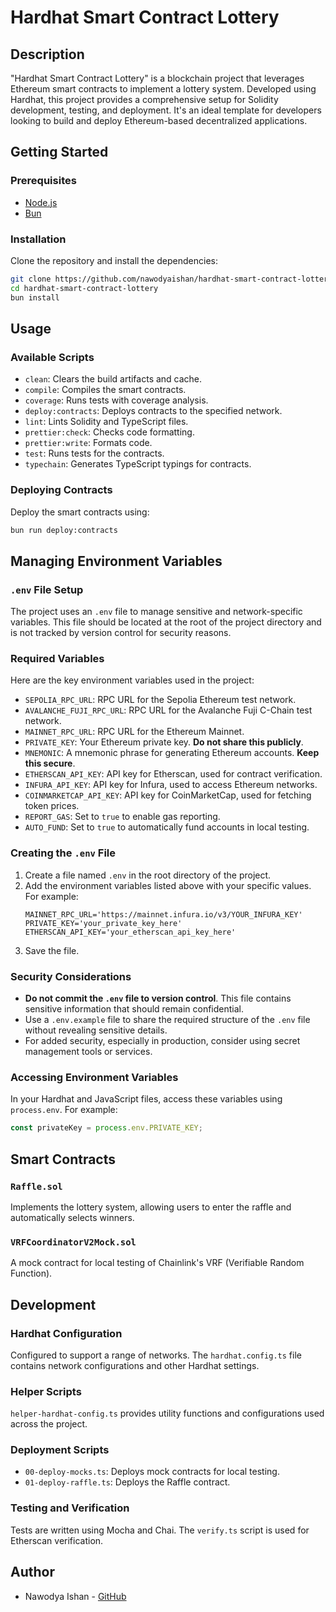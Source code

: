 # Hardhat Smart Contract Lottery

## Description
"Hardhat Smart Contract Lottery" is a blockchain project that leverages Ethereum smart contracts to implement a lottery system. Developed using Hardhat, this project provides a comprehensive setup for Solidity development, testing, and deployment. It's an ideal template for developers looking to build and deploy Ethereum-based decentralized applications.

## Getting Started

### Prerequisites
- [Node.js](https://nodejs.org/)
- [Bun](https://bun.sh/)

### Installation
Clone the repository and install the dependencies:
```bash
git clone https://github.com/nawodyaishan/hardhat-smart-contract-lottery.git
cd hardhat-smart-contract-lottery
bun install
```

## Usage

### Available Scripts
- `clean`: Clears the build artifacts and cache.
- `compile`: Compiles the smart contracts.
- `coverage`: Runs tests with coverage analysis.
- `deploy:contracts`: Deploys contracts to the specified network.
- `lint`: Lints Solidity and TypeScript files.
- `prettier:check`: Checks code formatting.
- `prettier:write`: Formats code.
- `test`: Runs tests for the contracts.
- `typechain`: Generates TypeScript typings for contracts.

### Deploying Contracts
Deploy the smart contracts using:
```bash
bun run deploy:contracts
```

## Managing Environment Variables

### `.env` File Setup
The project uses an `.env` file to manage sensitive and network-specific variables. This file should be located at the root of the project directory and is not tracked by version control for security reasons.

### Required Variables
Here are the key environment variables used in the project:

- `SEPOLIA_RPC_URL`: RPC URL for the Sepolia Ethereum test network.
- `AVALANCHE_FUJI_RPC_URL`: RPC URL for the Avalanche Fuji C-Chain test network.
- `MAINNET_RPC_URL`: RPC URL for the Ethereum Mainnet.
- `PRIVATE_KEY`: Your Ethereum private key. **Do not share this publicly**.
- `MNEMONIC`: A mnemonic phrase for generating Ethereum accounts. **Keep this secure**.
- `ETHERSCAN_API_KEY`: API key for Etherscan, used for contract verification.
- `INFURA_API_KEY`: API key for Infura, used to access Ethereum networks.
- `COINMARKETCAP_API_KEY`: API key for CoinMarketCap, used for fetching token prices.
- `REPORT_GAS`: Set to `true` to enable gas reporting.
- `AUTO_FUND`: Set to `true` to automatically fund accounts in local testing.

### Creating the `.env` File
1. Create a file named `.env` in the root directory of the project.
2. Add the environment variables listed above with your specific values. For example:
   ```
   MAINNET_RPC_URL='https://mainnet.infura.io/v3/YOUR_INFURA_KEY'
   PRIVATE_KEY='your_private_key_here'
   ETHERSCAN_API_KEY='your_etherscan_api_key_here'
   ```
3. Save the file.

### Security Considerations
- **Do not commit the `.env` file to version control**. This file contains sensitive information that should remain confidential.
- Use a `.env.example` file to share the required structure of the `.env` file without revealing sensitive details.
- For added security, especially in production, consider using secret management tools or services.

### Accessing Environment Variables
In your Hardhat and JavaScript files, access these variables using `process.env`. For example:
```javascript
const privateKey = process.env.PRIVATE_KEY;
```

## Smart Contracts

### `Raffle.sol`
Implements the lottery system, allowing users to enter the raffle and automatically selects winners.

### `VRFCoordinatorV2Mock.sol`
A mock contract for local testing of Chainlink's VRF (Verifiable Random Function).

## Development

### Hardhat Configuration
Configured to support a range of networks. The `hardhat.config.ts` file contains network configurations and other Hardhat settings.

### Helper Scripts
`helper-hardhat-config.ts` provides utility functions and configurations used across the project.

### Deployment Scripts
- `00-deploy-mocks.ts`: Deploys mock contracts for local testing.
- `01-deploy-raffle.ts`: Deploys the Raffle contract.

### Testing and Verification
Tests are written using Mocha and Chai. The `verify.ts` script is used for Etherscan verification.

## Author
- Nawodya Ishan - [GitHub](https://github.com/nawodyaishan)
